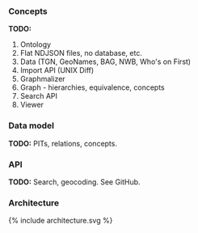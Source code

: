 ---
---

### Concepts

__TODO:__

1. Ontology
2. Flat NDJSON files, no database, etc.
3. Data (TGN, GeoNames, BAG, NWB, Who's on First)
4. Import API (UNIX Diff)
5. Graphmalizer
6. Graph - hierarchies, equivalence, concepts
7. Search API
8. Viewer

### Data model

__TODO:__ PITs, relations, concepts.

### API

__TODO:__ Search, geocoding. See GitHub.

### Architecture

<div id="architecure">
  {% include architecture.svg %}
</div>
